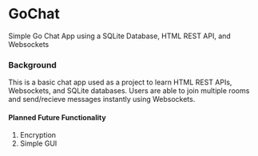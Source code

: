 # GoChat
Simple Go Chat App using a SQLite Database, HTML REST API, and Websockets

### Background

This is a basic chat app used as a project to learn HTML REST APIs, Websockets, and SQLite databases. 
Users are able to join multiple rooms and send/recieve messages instantly using Websockets.

#### Planned Future Functionality
1. Encryption
2. Simple GUI

